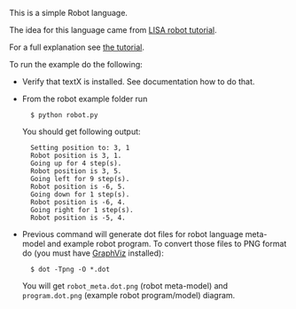 This is a simple Robot language.

The idea for this language came from [LISA robot
tutorial](http://labraj.feri.um.si/lisa/tutorial-robot.html).

For a full explanation see [the
tutorial](https://textx.github.io/textX/stable/tutorials/robot/).

To run the example do the following:

- Verify that textX is installed. See documentation how to do that.
- From the robot example folder run

        $ python robot.py

  You should get following output:

        Setting position to: 3, 1
        Robot position is 3, 1.
        Going up for 4 step(s).
        Robot position is 3, 5.
        Going left for 9 step(s).
        Robot position is -6, 5.
        Going down for 1 step(s).
        Robot position is -6, 4.
        Going right for 1 step(s).
        Robot position is -5, 4.

- Previous command will generate dot files for robot language meta-model and
  example robot program. To convert those files to PNG format do (you must have
  [GraphViz](http://graphviz.org/) installed):

        $ dot -Tpng -O *.dot

  You will get `robot_meta.dot.png` (robot meta-model) and `program.dot.png`
  (example robot program/model) diagram.

